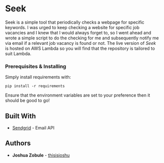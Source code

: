 # Seek

Seek is a simple tool that periodically checks a webpage for specific keywords. I was urged to keep checking a website for specific job vacancies and I knew that I would always forget to, so I went ahead and wrote a simple script to do the checking for me and subsequently notify me via email if a relevant job vacancy is found or not. The live version of *Seek* is hosted on AWS Lambda so you will find that the repository is tailored to suit Lambda. 


### Prerequisites & Installing

Simply install requirements with:

```
pip install -r requirements
```

Ensure that the environment variables are set to your preference then it should be good to go!


## Built With

* [Sendgrid](https://app.sendgrid.com/) - Email API

## Authors

* **Joshua Zobule** - [thisisjoshu](https://github.com/thisisjoshu)